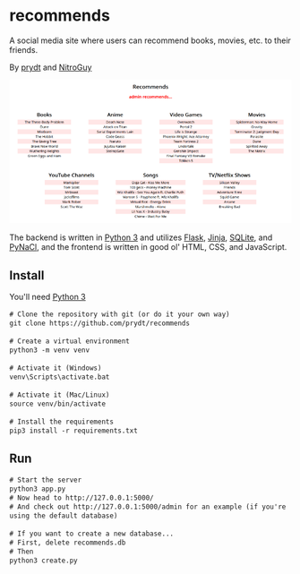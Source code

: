 # recommends

A social media site where users can recommend books, movies, etc. to their friends.

By [prydt](https://github.com/prydt) and [NitroGuy](https://github.com/NitroGuy10)

![An example of a recommends page](example.png)

The backend is written in [Python 3](https://www.python.org/) and utilizes
[Flask](https://flask.palletsprojects.com/en/2.1.x/),
[Jinja](https://jinja.palletsprojects.com/en/3.1.x/),
[SQLite](https://www.sqlite.org/index.html),
and [PyNaCl](https://www.sqlite.org/index.html),
and the frontend is written in good ol' HTML, CSS, and JavaScript.

## Install

You'll need [Python 3](https://www.python.org/)

```
# Clone the repository with git (or do it your own way)
git clone https://github.com/prydt/recommends

# Create a virtual environment
python3 -m venv venv

# Activate it (Windows)
venv\Scripts\activate.bat

# Activate it (Mac/Linux)
source venv/bin/activate

# Install the requirements
pip3 install -r requirements.txt
```

## Run

```
# Start the server
python3 app.py
# Now head to http://127.0.0.1:5000/
# And check out http://127.0.0.1:5000/admin for an example (if you're using the default database)

# If you want to create a new database...
# First, delete recommends.db
# Then
python3 create.py
```

